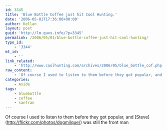 ```yaml
---
id: 3345
title: 'Blue Bottle Coffee just hit Cool Hunting.'
date: '2006-05-01T17:36:00+00:00'
author: Kellan
layout: post
guid: 'http://lm.quxx.info/?p=3345'
permalink: /2006/05/01/blue-bottle-coffee-just-hit-cool-hunting/
typo_id:
    - '3344'
mt_id:
    - ''
link_related:
    - 'http://www.coolhunting.com/archives/2006/05/blue_bottle_cof.php'
raw_content:
    - 'Of course I used to listen to them before they got popular, and [Steve](http://flickr.com/photos/dogmilque/) was still the front man'
categories:
    - Aside
tags:
    - bluebottle
    - coffee
    - sanfran
---
```


Of course I used to listen to them before they got popular, and \[Steve\](http://flickr.com/photos/dogmilque/) was still the front man